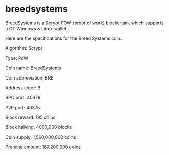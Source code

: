 # breedsystems
BreedSystems is a Scrypt POW (proof of work) blockchain, which supports a QT Windows &amp; Linux wallet.

Here are the specifications for the Breed Systems coin.

Algorithm: Scrypt

Type: PoW

Coin name: BreedSystems

Coin abbreviation:	BRE

Address letter:	B

RPC port:	40376

P2P port:	40375

Block reward:	195 coins

Block halving:	4000,000 blocks

Coin supply:	1,560,000,000 coins

Premine amount:	187,200,000 coins
